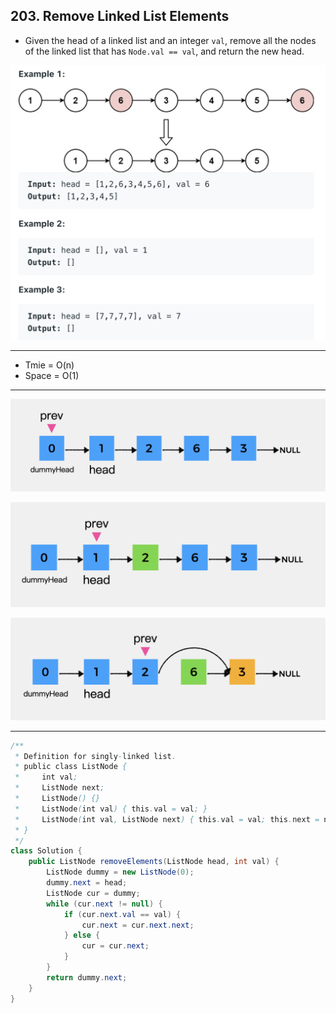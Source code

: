 ## 203. Remove Linked List Elements

- Given the head of a linked list and an integer `val`, remove all the nodes of the linked list 
  that has `Node.val == val`, and return the new head.

![](img/2021-06-11-22-07-11.png)

---

- Tmie = O(n)
- Space = O(1)

---

![](img/2021-06-11-22-08-12.png)

![](img/2021-06-11-22-08-29.png)

![](img/2021-06-11-22-08-47.png)

---

```java
/**
 * Definition for singly-linked list.
 * public class ListNode {
 *     int val;
 *     ListNode next;
 *     ListNode() {}
 *     ListNode(int val) { this.val = val; }
 *     ListNode(int val, ListNode next) { this.val = val; this.next = next; }
 * }
 */
class Solution {
    public ListNode removeElements(ListNode head, int val) {
        ListNode dummy = new ListNode(0);
        dummy.next = head;
        ListNode cur = dummy;
        while (cur.next != null) {
            if (cur.next.val == val) {
                cur.next = cur.next.next;
            } else {
                cur = cur.next;
            }                  
        }
        return dummy.next;
    }
}
```